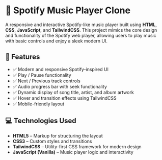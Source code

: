 # 🎵 Spotify Music Player Clone

A responsive and interactive Spotify-like music player built using **HTML**, **CSS**, **JavaScript**, and **TailwindCSS**. This project mimics the core design and functionality of the Spotify web player, allowing users to play music with basic controls and enjoy a sleek modern UI.

## 🚀 Features

- ✅ Modern and responsive Spotify-inspired UI
- ✅ Play / Pause functionality
- ✅ Next / Previous track controls
- ✅ Audio progress bar with seek functionality
- ✅ Dynamic display of song title, artist, and album artwork
- ✅ Hover and transition effects using TailwindCSS
- ✅ Mobile-friendly layout

## 💻 Technologies Used

- **HTML5** – Markup for structuring the layout
- **CSS3** – Custom styles and transitions
- **TailwindCSS** – Utility-first CSS framework for modern design
- **JavaScript (Vanilla)** – Music player logic and interactivity


